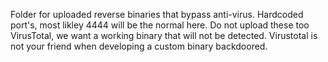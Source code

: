 Folder for uploaded reverse binaries that bypass anti-virus. Hardcoded port's, most likley 4444 will be the normal here.
Do not upload these too VirusTotal, we want a working binary that will not be detected. Virustotal is not your friend when developing a custom binary backdoored.



